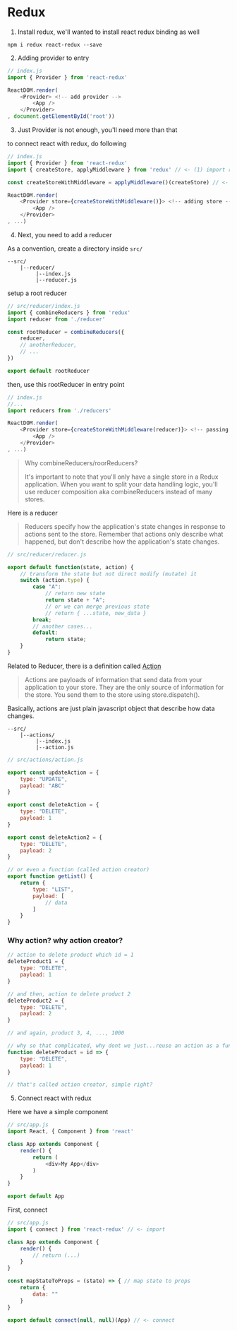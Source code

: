 # Redux

1. Install redux, we'll wanted to install react redux binding as well

```
npm i redux react-redux --save
```

2. Adding provider to entry

```js
// index.js
import { Provider } from 'react-redux'

ReactDOM.render(
    <Provider> <!-- add provider -->
        <App />
    </Provider>
, document.getElementById('root'))
```

3. Just Provider is not enough, you'll need more than that

to connect react with redux, do following

```js
// index.js
import { Provider } from 'react-redux'
import { createStore, applyMiddleware } from 'redux' // <- (1) import redux

const createStoreWithMiddleware = applyMiddleware()(createStore) // <- (2) store with middleware

ReactDOM.render(
    <Provider store={createStoreWithMiddleware()}> <!-- adding store -->
        <App />
    </Provider>
, ...)
```

4. Next, you need to add a reducer

As a convention, create a directory inside `src/`

```
--src/
    |--reducer/
         |--index.js
         |--reducer.js
```

setup a root reducer

```js
// src/reducer/index.js
import { combineReducers } from 'redux'
import reducer from './reducer'

const rootReducer = combineReducers({
    reducer,
    // anotherReducer,
    // ...
})

export default rootReducer
```

then, use this rootReducer in entry point

```js
// index.js
//...
import reducers from './reducers'

ReactDOM.render(
    <Provider store={createStoreWithMiddleware(reducer)}> <!-- passing reducer here -->
        <App />
    </Provider>
, ...)
```

> Why combineReducers/roorReducers?
> 
> It's important to note that you'll only have a single store in a Redux application. When you want to split your data handling logic, you'll use reducer composition aka combineReducers instead of many stores.

Here is a reducer

> Reducers specify how the application's state changes in response to actions sent to the store. Remember that actions only describe what happened, but don't describe how the application's state changes.

```js
// src/reducer/reducer.js

export default function(state, action) {
    // transform the state but not direct modify (mutate) it
    switch (action.type) {
        case "A":
            // return new state
            return state + "A";
            // or we can merge previous state
            // return { ...state, new_data }
        break;
        // another cases...
        default:
            return state;
    }
}
```

Related to Reducer, there is a definition called [Action](https://redux.js.org/basics/actions)

> Actions are payloads of information that send data from your application to your store. They are the only source of information for the store. You send them to the store using store.dispatch().

Basically, actions are just plain javascript object that describe how data changes.

```
--src/
    |--actions/
         |--index.js
         |--action.js
```

```js
// src/actions/action.js

export const updateAction = {
    type: "UPDATE",
    payload: "ABC"
}

export const deleteAction = {
    type: "DELETE",
    payload: 1
}

export const deleteAction2 = {
    type: "DELETE",
    payload: 2
}

// or even a function (called action creator)
export function getList() {
    return {
        type: "LIST",
        payload: [
            // data
        ]
    }
}
```

### Why action? why action creator?

```js
// action to delete product which id = 1
deleteProduct1 = {
    type: "DELETE",
    payload: 1
}

// and then, action to delete product 2
deleteProduct2 = {
    type: "DELETE",
    payload: 2
}

// and again, product 3, 4, ..., 1000

// why so that complicated, why dont we just...reuse an action as a function
function deleteProduct = id => {
    type: "DELETE",
    payload: 1
}

// that's called action creator, simple right?
```

5. Connect react with redux

Here we have a simple component

```js
// src/app.js
import React, { Component } from 'react'

class App extends Component {
    render() {
        return (
            <div>My App</div>
        )
    }
}

export default App
```

First, connect

```js
// src/app.js
import { connect } from 'react-redux' // <- import

class App extends Component {
    render() {
        // return (...)
    }
}

const mapStateToProps = (state) => { // map state to props
    return {
        data: ""
    }
}

export default connect(null, null)(App) // <- connect
```
